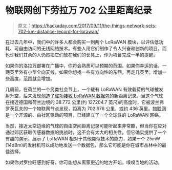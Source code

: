 # 物联网创下劳拉万 702 公里距离纪录

> 原文：<https://hackaday.com/2017/09/11/the-things-network-sets-702-km-distance-record-for-lorawan/>

在过去几年中，我们中的许多人都会购买一到两个 LoRaWAN 模块，以评估低功耗、可自由访问的无线网络技术。有些人用它们制作了令人兴奋和创新的项目，而也许我们其余的人仍然把它们放在我们的长凳上，作为项目完成一半的提醒。

如果你的洛拉万部署在广播中，你将会熟悉可以预期的范围。如果你幸运的话，一两英里外有小型全向天线。如果你想找一些有方向性的东西，再走几英里。增加一些高度，范围就会增加。

几周前，在荷兰的一个另类社会节上，一个载有 LoRaWAN 有效载荷的气球被发射升空，后来发现[创造了成功接收 LoRaWAN 数据包](https://www.thethingsnetwork.org/article/ground-breaking-world-record-lorawan-packet-received-at-702-km-436-miles-distance)的新距离记录。当这个气球在接近德国和荷兰边境的 38.772 公里(约 127204.7 英尺)的高度时，它被波兰弗罗茨瓦夫的一个物联网节点发现，距离为 702.676 公里，或约 436 英里。[物联网](https://www.thethingsnetwork.org/)是一个开源的、由社区驱动的项目，已经建立了一个全球性的 LoRaWAN 网络。

当然，接近太空边缘的气球的自由空间距离记录可能听起来非常酷，但当你在应对通过郊区获取传感器数据的挑战时，这不会有太大的相关性。但它确实提供了一个有趣的演示，展示了 LoRaWAN 相对于其他类似技术的能力，如果一个 25mW (14dBm)的发射机可以成功地发送一个数据包，那么它可能是你在城市丛林中的最佳选择。

如果你对罗拉旺感到好奇，你可能想从离家更近的地方开始，嗅嗅当地的活动。